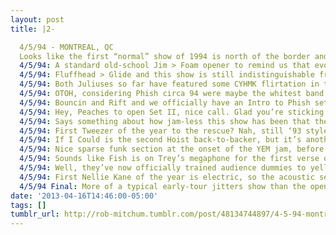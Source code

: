 ```yaml
---
layout: post
title: |2-

  4/5/94 - MONTREAL, QC
  Looks like the first “normal” show of 1994 is north of the border and en français. 4/5/94, Montreal, QC, The Metropolis.
  4/5/94: A standard old-school Jim > Foam opener to remind us that evolution doesn’t always line up with calendar flips.
  4/5/94: Fluffhead > Glide and this show is still indistinguishable from 93 in a blind taste test. But then, Julius, which gets a nice cheer.
  4/5/94: Both Juliuses so far have featured some CYHMK flirtation in the jam that would make me a bigger fan of this song had it stuck.
  4/5/94: OTOH, considering Phish circa 94 were maybe the whitest band in music history, hearing them mimic the gospel ad-libs is #wince.
  4/5/94: Bouncin and Rift and we officially have an Intro to Phish set. Funny, since they played a pretty hot show in Montreal on 4/29/93.
  4/5/94: Hey, Peaches to open Set II, nice call. Glad you’re sticking around, Peaches. Seems like they’re avoiding 2001, at least to start.
  4/5/94: Says something about how jam-less this show has been that the Ya Mar solos provided its most creative moments so far.
  4/5/94: First Tweezer of the year to the rescue? Nah, still ‘93 style - a promising riff dissolves to soloing, then slow-down ending.
  4/5/94: If I Could is the second Hoist back-to-backer, but it’s another great version, so I’ll pardon it.
  4/5/94: Nice sparse funk section at the onset of the YEM jam, before a typical build and a vocal jam segue into I Wanna Be Like You.
  4/5/94: Sounds like Fish is on Trey’s megaphone for the first verse of I Wanna Be Like You to get an old-timey vocal effect?
  4/5/94: Well, they’ve now officially trained audience dummies to yell “Freebird” during no-mics a cappella songs, so that’s that ruined.
  4/5/94: First Nellie Kane of the year is electric, so the acoustic setup stays in storage. Looking forward to Rev. Jeff in the fall.
  4/5/94 Final: More of a typical early-tour jitters show than the opener. Minimal jamming, but set structure may be opening up a little?
date: '2013-04-16T14:46:00-05:00'
tags: []
tumblr_url: http://rob-mitchum.tumblr.com/post/48134744897/4-5-94-montreal-qc-looks-like-the-first
---
```


